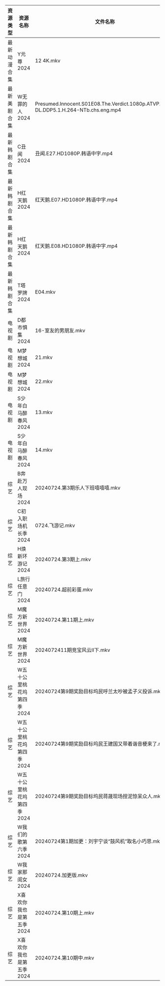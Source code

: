 | 资源类型   | 资源名称            | 文件名称                                                                                | 分享链接                                 | 更新时间                |
| ------ | --------------- | ----------------------------------------------------------------------------------- | ------------------------------------ | ------------------- |
| 最新动漫合集 | Y元尊2024         | 12 4K.mkv                                                                           | https://www.alipan.com/s/5ouJcZv7rUn | 2024-07-24 19:09:50 |
| 最新美剧合集 | W无罪的人2024       | Presumed.Innocent.S01E08.The.Verdict.1080p.ATVP.WEB-DL.DDP5.1.H.264-NTb.chs.eng.mp4 | https://www.alipan.com/s/qe61ZxAArpR | 2024-07-24 16:06:41 |
| 最新韩剧合集 | C丑闻2024         | 丑闻.E27.HD1080P.韩语中字.mp4                                                             | https://www.alipan.com/s/J114XwZcFVg | 2024-07-24 16:09:01 |
| 最新韩剧合集 | H红天鹅2024        | 红天鹅.E07.HD1080P.韩语中字.mp4                                                            | https://www.alipan.com/s/uPJ6snqgDy7 | 2024-07-24 16:05:41 |
| 最新韩剧合集 | H红天鹅2024        | 红天鹅.E08.HD1080P.韩语中字.mp4                                                            | https://www.alipan.com/s/uPJ6snqgDy7 | 2024-07-24 16:05:40 |
| 最新韩剧合集 | T塔罗牌2024        | E04.mkv                                                                             | https://www.alipan.com/s/vi2iFh7hcV5 | 2024-07-24 10:35:41 |
| 电视剧    | D都市惧集2024       | 16-室友的男朋友.mkv                                                                       | https://www.alipan.com/s/3h7mz7XVT7D | 2024-07-24 16:05:21 |
| 电视剧    | M梦想城2024        | 21.mkv                                                                              | https://www.alipan.com/s/3krVYvJuSK6 | 2024-07-24 00:06:22 |
| 电视剧    | M梦想城2024        | 22.mkv                                                                              | https://www.alipan.com/s/3krVYvJuSK6 | 2024-07-24 00:06:22 |
| 电视剧    | S少年白马醉春风2024    | 13.mkv                                                                              | https://www.alipan.com/s/7ViyPGoKdyN | 2024-07-24 16:06:17 |
| 电视剧    | S少年白马醉春风2024    | 14.mkv                                                                              | https://www.alipan.com/s/7ViyPGoKdyN | 2024-07-24 16:06:16 |
| 综艺     | B奔赴万人现场2024     | 20240724.第3期乐人下班嘻嘻嘻.mkv                                                             | https://www.alipan.com/s/4u7m3VMcqux | 2024-07-24 16:07:02 |
| 综艺     | C初入职场机长季2024    | 0724.飞游记.mkv                                                                        | https://www.alipan.com/s/a9hmC3o2B18 | 2024-07-24 16:07:15 |
| 综艺     | H焕新环游记2024      | 20240724.第3期上.mkv                                                                   | https://www.alipan.com/s/Aozy9GBZZwu | 2024-07-24 16:07:25 |
| 综艺     | L旅行任意门2024      | 20240724.超前彩蛋.mkv                                                                   | https://www.alipan.com/s/99hnQkWKkeJ | 2024-07-24 16:07:42 |
| 综艺     | M魔方新世界2024      | 20240724.第11期上.mkv                                                                  | https://www.alipan.com/s/QX27Hz4Mb8P | 2024-07-24 16:07:50 |
| 综艺     | M魔方新世界2024      | 2024072411期竞宝风云Ⅱ下.mkv                                                               | https://www.alipan.com/s/QX27Hz4Mb8P | 2024-07-24 16:07:50 |
| 综艺     | W五十公里桃花坞第四季2024 | 20240724第9期奖励目标坞民呼兰太吵被孟子义投诉.mkv                                                     | https://www.alipan.com/s/exjYEbxNRBJ | 2024-07-24 16:08:23 |
| 综艺     | W五十公里桃花坞第四季2024 | 20240724第9期奖励目标坞民王建国又带着谐音梗来了.mkv                                                    | https://www.alipan.com/s/exjYEbxNRBJ | 2024-07-24 16:08:23 |
| 综艺     | W五十公里桃花坞第四季2024 | 20240724第9期奖励目标坞民蒋晟现场捏泥惊呆众人.mkv                                                     | https://www.alipan.com/s/exjYEbxNRBJ | 2024-07-24 16:08:22 |
| 综艺     | W我们的歌第六季2024    | 20240724第1期加更：刘宇宁谈“鼓风机”取名小巧思.mkv                                                    | https://www.alipan.com/s/7QHb1Czg7nU | 2024-07-24 16:08:26 |
| 综艺     | W我家那闺女2024      | 20240724.加更版.mkv                                                                    | https://www.alipan.com/s/6Zh3yAep1kC | 2024-07-24 16:08:28 |
| 综艺     | X喜欢你我也是第五季2024  | 20240724.第10期上.mkv                                                                  | https://www.alipan.com/s/Si6SYux7pfw | 2024-07-24 16:08:37 |
| 综艺     | X喜欢你我也是第五季2024  | 20240724.第10期中.mkv                                                                  | https://www.alipan.com/s/Si6SYux7pfw | 2024-07-24 16:08:36 |
